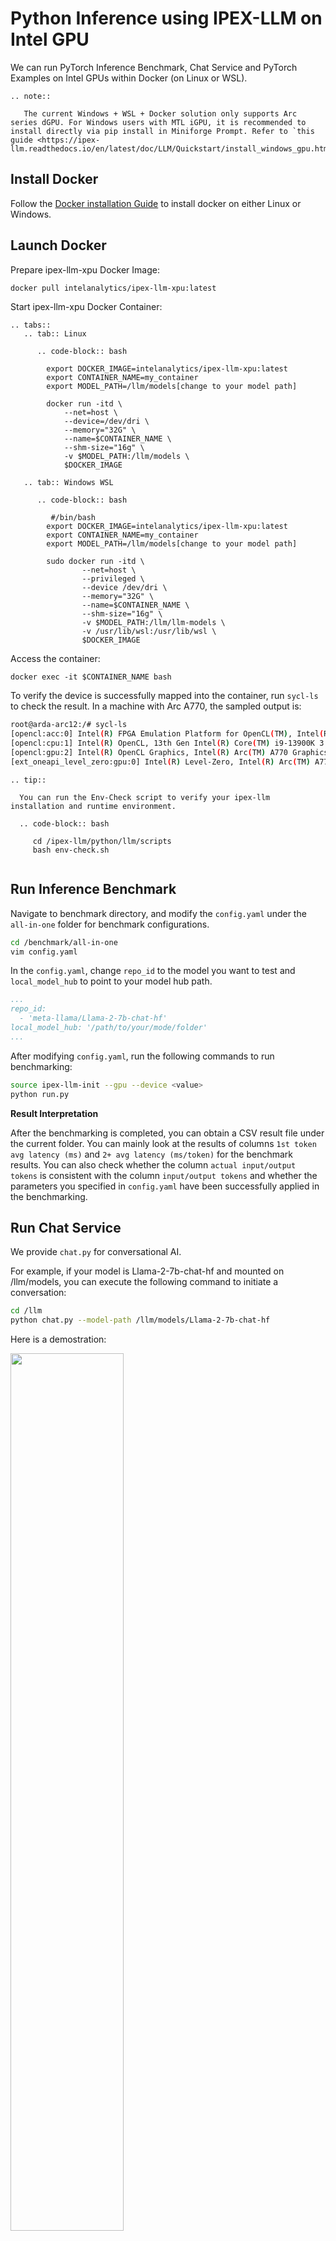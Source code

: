 # Python Inference using IPEX-LLM on Intel GPU

We can run PyTorch Inference Benchmark, Chat Service and PyTorch Examples on Intel GPUs within Docker (on Linux or WSL).

```eval_rst
.. note::

   The current Windows + WSL + Docker solution only supports Arc series dGPU. For Windows users with MTL iGPU, it is recommended to install directly via pip install in Miniforge Prompt. Refer to `this guide <https://ipex-llm.readthedocs.io/en/latest/doc/LLM/Quickstart/install_windows_gpu.html>`_.

```

## Install Docker

Follow the [Docker installation Guide](./docker_windows_gpu.html#install-docker) to install docker on either Linux or Windows.

## Launch Docker

Prepare ipex-llm-xpu Docker Image:
```bash
docker pull intelanalytics/ipex-llm-xpu:latest
```

Start ipex-llm-xpu Docker Container:

```eval_rst
.. tabs::
   .. tab:: Linux

      .. code-block:: bash

        export DOCKER_IMAGE=intelanalytics/ipex-llm-xpu:latest
        export CONTAINER_NAME=my_container
        export MODEL_PATH=/llm/models[change to your model path]

        docker run -itd \
            --net=host \
            --device=/dev/dri \
            --memory="32G" \
            --name=$CONTAINER_NAME \
            --shm-size="16g" \
            -v $MODEL_PATH:/llm/models \
            $DOCKER_IMAGE

   .. tab:: Windows WSL

      .. code-block:: bash

         #/bin/bash
        export DOCKER_IMAGE=intelanalytics/ipex-llm-xpu:latest
        export CONTAINER_NAME=my_container
        export MODEL_PATH=/llm/models[change to your model path]

        sudo docker run -itd \
                --net=host \
                --privileged \
                --device /dev/dri \
                --memory="32G" \
                --name=$CONTAINER_NAME \
                --shm-size="16g" \
                -v $MODEL_PATH:/llm/llm-models \
                -v /usr/lib/wsl:/usr/lib/wsl \ 
                $DOCKER_IMAGE
```


Access the container:
```
docker exec -it $CONTAINER_NAME bash
```
To verify the device is successfully mapped into the container, run `sycl-ls` to check the result. In a machine with Arc A770, the sampled output is:

```bash
root@arda-arc12:/# sycl-ls
[opencl:acc:0] Intel(R) FPGA Emulation Platform for OpenCL(TM), Intel(R) FPGA Emulation Device 1.2 [2023.16.7.0.21_160000]
[opencl:cpu:1] Intel(R) OpenCL, 13th Gen Intel(R) Core(TM) i9-13900K 3.0 [2023.16.7.0.21_160000]
[opencl:gpu:2] Intel(R) OpenCL Graphics, Intel(R) Arc(TM) A770 Graphics 3.0 [23.17.26241.33]
[ext_oneapi_level_zero:gpu:0] Intel(R) Level-Zero, Intel(R) Arc(TM) A770 Graphics 1.3 [1.3.26241]
```

```eval_rst
.. tip::

  You can run the Env-Check script to verify your ipex-llm installation and runtime environment.

  .. code-block:: bash

     cd /ipex-llm/python/llm/scripts
     bash env-check.sh


```

## Run Inference Benchmark 

Navigate to benchmark directory, and modify the `config.yaml` under the `all-in-one` folder for benchmark configurations.
```bash
cd /benchmark/all-in-one
vim config.yaml
```

In the `config.yaml`, change `repo_id` to the model you want to test and `local_model_hub` to point to your model hub path. 

```yaml
...
repo_id:
  - 'meta-llama/Llama-2-7b-chat-hf'
local_model_hub: '/path/to/your/mode/folder'
...
``` 

After modifying `config.yaml`, run the following commands to run benchmarking:
```bash
source ipex-llm-init --gpu --device <value>
python run.py
```


**Result Interpretation**

After the benchmarking is completed, you can obtain a CSV result file under the current folder. You can mainly look at the results of columns `1st token avg latency (ms)` and `2+ avg latency (ms/token)` for the benchmark results. You can also check whether the column `actual input/output tokens` is consistent with the column `input/output tokens` and whether the parameters you specified in `config.yaml` have been successfully applied in the benchmarking.


## Run Chat Service

We provide `chat.py` for conversational AI. 

For example, if your model is Llama-2-7b-chat-hf and mounted on /llm/models, you can execute the following command to initiate a conversation:
  ```bash
  cd /llm
  python chat.py --model-path /llm/models/Llama-2-7b-chat-hf
  ```

Here is a demostration:

<a align="left"  href="https://llm-assets.readthedocs.io/en/latest/_images/llm-inference-cpu-docker-chatpy-demo.gif">
            <img src="https://llm-assets.readthedocs.io/en/latest/_images/llm-inference-cpu-docker-chatpy-demo.gif" width='60%' /> 

</a><br>

## Run PyTorch Examples

We provide several PyTorch examples that you could apply IPEX-LLM INT4 optimizations on models on Intel GPUs

For example, if your model is Llama-2-7b-chat-hf and mounted on /llm/models, you can navigate to /examples/llama2 directory, excute the following command to run example:
  ```bash
  cd /examples/<model_dir>
  python ./generate.py --repo-id-or-model-path /llm/models/Llama-2-7b-chat-hf --prompt PROMPT --n-predict N_PREDICT
  ```


Arguments info:
- `--repo-id-or-model-path REPO_ID_OR_MODEL_PATH`: argument defining the huggingface repo id for the Llama2 model (e.g. `meta-llama/Llama-2-7b-chat-hf` and `meta-llama/Llama-2-13b-chat-hf`) to be downloaded, or the path to the huggingface checkpoint folder. It is default to be `'meta-llama/Llama-2-7b-chat-hf'`.
- `--prompt PROMPT`: argument defining the prompt to be infered (with integrated prompt format for chat). It is default to be `'What is AI?'`.
- `--n-predict N_PREDICT`: argument defining the max number of tokens to predict. It is default to be `32`.

**Sample Output**
```log
Inference time: xxxx s
-------------------- Prompt --------------------
<s>[INST] <<SYS>>

<</SYS>>

What is AI? [/INST]
-------------------- Output --------------------
[INST] <<SYS>>

<</SYS>>

What is AI? [/INST]  Artificial intelligence (AI) is the broader field of research and development aimed at creating machines that can perform tasks that typically require human intelligence,
```